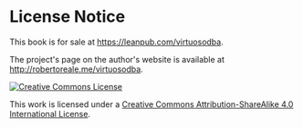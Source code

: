 # License Notice

This book is for sale at https://leanpub.com/virtuosodba.

The project's page on the author's website is available at http://robertoreale.me/virtuosodba.

<a rel="license" href="http://creativecommons.org/licenses/by-sa/4.0/"><img alt="Creative Commons License" style="border-width:0" src="https://i.creativecommons.org/l/by-sa/4.0/88x31.png" /></a>

This work is licensed under a <a rel="license" href="http://creativecommons.org/licenses/by-sa/4.0/">Creative Commons Attribution-ShareAlike 4.0 International License</a>.


<!-- vim: set fenc=utf-8 spell spl=en ts=4 sw=4 et filetype=markdown : -->
